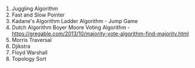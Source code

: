 1. Juggling Algorithm
2. Fast and Slow Pointer
3. Kadane's Algorithm
   Ladder Algorithm - Jump Game
4. Dutch Algorithm
   Boyer Moore Voting Algorithm - https://gregable.com/2013/10/majority-vote-algorithm-find-majority.html
5. Morris Traversal
6. Djikstra
7. Floyd Warshall
8. Topology Sort